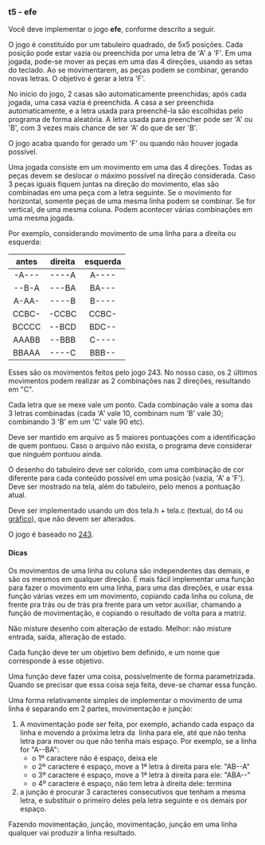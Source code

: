 ### t5 - efe

Você deve implementar o jogo **efe**, conforme descrito a seguir.

O jogo é constituído por um tabuleiro quadrado, de 5x5 posições.
Cada posição pode estar vazia ou preenchida por uma letra de 'A' a 'F'.
Em uma jogada, pode-se mover as peças em uma das 4 direções, usando as setas do teclado.
Ao se movimentarem, as peças podem se combinar, gerando novas letras.
O objetivo é gerar a letra 'F'.

No início do jogo, 2 casas são automaticamente preenchidas; após cada jogada, uma casa vazia é preenchida.
A casa a ser preenchida automaticamente, e a letra usada para preenchê-la são escolhidas pelo programa de forma aleatória. 
A letra usada para preencher pode ser 'A' ou 'B', com 3 vezes mais chance de ser 'A' do que de ser 'B'.

O jogo acaba quando for gerado um 'F' ou quando não houver jogada possível.

Uma jogada consiste em um movimento em uma das 4 direções. Todas as peças devem se deslocar o máximo possível na direção considerada.
Caso 3 peças iguais fiquem juntas na direção do movimento, elas são combinadas em uma peça com a letra seguinte.
Se o movimento for horizontal, somente peças de uma mesma linha podem se combinar. Se for vertical, de uma mesma coluna.
Podem acontecer várias combinações em uma mesma jogada.

Por exemplo, considerando movimento de uma linha para a direita ou esquerda:

| antes | direita | esquerda |
| :---: | :----: | :----: |
| -A--- | ----A | A---- |
| --B-A | ---BA | BA--- |
| A-AA- | ----B | B---- |
| CCBC- | -CCBC | CCBC- |
| BCCCC | --BCD | BDC-- |
| AAABB | --BBB | C---- |
| BBAAA | ----C | BBB-- |

Esses são os movimentos feitos pelo jogo 243. No nosso caso, os 2 últimos movimentos podem realizar as 2 combinações nas 2 direções, resultando em "C".

Cada letra que se mexe vale um ponto.
Cada combinação vale a soma das 3 letras combinadas (cada 'A' vale 10, combinam num 'B' vale 30; combinando 3 'B' em um 'C' vale 90 etc).

Deve ser mantido em arquivo as 5 maiores pontuações com a identificação de quem pontuou.
Caso o arquivo não exista, o programa deve considerar que ninguém pontuou ainda.

O desenho do tabuleiro deve ser colorido, com uma combinação de cor diferente para cada conteúdo possível em uma posição (vazia, 'A' a 'F').
Deve ser mostrado na tela, além do tabuleiro, pelo menos a pontuação atual.

Deve ser implementado usando um dos tela.h + tela.c (textual, do t4 ou [gráfico](tela)), que não devem ser alterados.

O jogo é baseado no [243](https://hgentry.github.io/81/).

#### Dicas

Os movimentos de uma linha ou coluna são independentes das demais, e são os mesmos em qualquer direção. 
É mais fácil implementar uma função para fazer o movimento em uma linha, para uma das direções, e usar essa função várias vezes em um movimento, copiando cada linha ou coluna, de frente pra trás ou de trás pra frente para um vetor auxiliar, chamando a função de movimentação, e copiando o resultado de volta para a matriz.

Não misture desenho com alteração de estado.
Melhor: não misture entrada, saída, alteração de estado.

Cada função deve ter um objetivo bem definido, e um nome que corresponde à esse objetivo.

Uma função deve fazer uma coisa, possivelmente de forma parametrizada. Quando se precisar que essa coisa seja feita, deve-se chamar essa função.

Uma forma relativamente simples de implementar o movimento de uma linha é separando em 2 partes, movimentação e junção:
1. A movimentação pode ser feita, por exemplo, achando cada espaço da linha e movendo a próxima letra da 
   linha para ele, até que não tenha letra para mover ou que não tenha mais espaço.
   Por exemplo, se a linha for "A--BA":
   - o 1º caractere não é espaço, deixa ele
   - o 2º caractere é espaço, move a 1ª letra à direita para ele: "AB--A"
   - o 3º caractere é espaço, move a 1ª letra à direita para ele: "ABA--"
   - o 4º caractere é espaço, não tem letra à direita dele: termina
3. a junção é procurar 3 caracteres consecutivos que tenham a mesma letra, e substituir o primeiro deles pela letra seguinte e os demais por espaço.

Fazendo movimentação, junção, movimentação, junção em uma linha qualquer vai produzir a linha resultado. 

